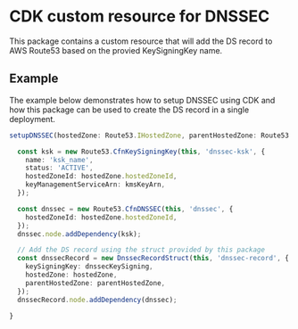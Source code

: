 # CDK custom resource for DNSSEC

This package contains a custom resource that will add the DS record to AWS Route53 based on the provied KeySigningKey name.


## Example
The example below demonstrates how to setup DNSSEC using CDK and how this package can be used to create the DS record in a single deployment. 

```typescript
setupDNSSEC(hostedZone: Route53.IHostedZone, parentHostedZone: Route53.IHostedZone) {

  const ksk = new Route53.CfnKeySigningKey(this, 'dnssec-ksk', {
    name: 'ksk_name',
    status: 'ACTIVE',
    hostedZoneId: hostedZone.hostedZoneId,
    keyManagementServiceArn: kmsKeyArn,
  });

  const dnssec = new Route53.CfnDNSSEC(this, 'dnssec', {
    hostedZoneId: hostedZone.hostedZoneId,
  });
  dnssec.node.addDependency(ksk);

  // Add the DS record using the struct provided by this package
  const dnssecRecord = new DnssecRecordStruct(this, 'dnssec-record', {
    keySigningKey: dnssecKeySigning,
    hostedZone: hostedZone,
    parentHostedZone: parentHostedZone,
  });
  dnssecRecord.node.addDependency(dnssec);

}
```